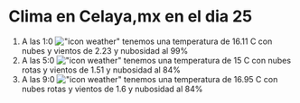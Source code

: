 # Clima en Celaya,mx en el dia 25

1. A las 1:0 !["icon weather"](http://openweathermap.org/img/w/04n.png) tenemos una temperatura de 16.11 C con nubes y  vientos de 2.23 y nubosidad al 99%
1. A las 5:0 !["icon weather"](http://openweathermap.org/img/w/04n.png) tenemos una temperatura de 15 C con nubes rotas y  vientos de 1.51 y nubosidad al 84%
1. A las 9:0 !["icon weather"](http://openweathermap.org/img/w/04d.png) tenemos una temperatura de 16.95 C con nubes rotas y  vientos de 1.6 y nubosidad al 84%
